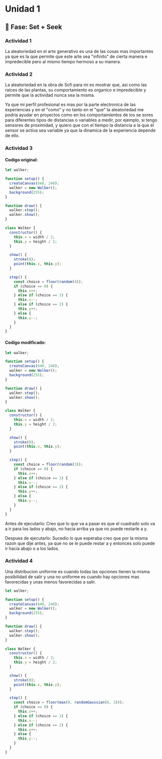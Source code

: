 # Unidad 1

## 🔎 Fase: Set + Seek

### Actividad 1
La aleatoriedad en el arte generativo es una de las cosas mas importantes ya que es la que permite que este arte sea "infinito" de cierta manera e impredecible pero al mismo tiempo hermoso a su manera.

### Actividad 2
La aleatoriedad en la obra de Sofi para mi es mostrar que, asi como las raices de las plantas, su comportamiento es organico e impredecible y permite que la actividad nunca sea la misma.

Ya que mi perfil profesional es mas por la parte electronica de las experiencias y en el "como" y no tanto en el "que" la aleatoriedad me podria ayudar en proyectos como en los comportamientos de los se sores para diferentes tipos de distancias o variables a medir, por ejemplo, si tengo sensores de proximidad, y quiero que con el tiempo la distancia a la que el sensor se activa sea variable ya que la dinamica de la experiencia depende de ello.

### Actividad 3 

#### Codigo original:
``` .js
let walker;

function setup() {
  createCanvas(640, 240);
  walker = new Walker();
  background(255);
}

function draw() {
  walker.step();
  walker.show();
}

class Walker {
  constructor() {
    this.x = width / 2;
    this.y = height / 2;
  }

  show() {
    stroke(0);
    point(this.x, this.y);
  }

  step() {
    const choice = floor(random(4));
    if (choice == 0) {
      this.x++;
    } else if (choice == 1) {
      this.x--;
    } else if (choice == 2) {
      this.y++;
    } else {
      this.y--;
    }
  }
}
```
#### Codigo modificado:
``` .js
let walker;

function setup() {
  createCanvas(640, 240);
  walker = new Walker();
  background(255);
}

function draw() {
  walker.step();
  walker.show();
}

class Walker {
  constructor() {
    this.x = width / 2;
    this.y = height / 2;
  }

  show() {
    stroke(0);
    point(this.x, this.y);
  }

  step() {
    const choice = floor(random(3));
    if (choice == 0) {
      this.x++;
    } else if (choice == 1) {
      this.x--;
    } else if (choice == 2) {
      this.y++;
    } else {
      this.y--;
    }
  }
}
```
Antes de ejecutarlo: Creo que lo que va a pasar es que el cuadrado solo va a ir para los lados y abajo, no hacia arriba ya que no puede restarle a y.

Despues de ejecutarlo: Sucedio lo que esperaba creo que por la misma razon que dije antes, ya que no se le puede restar a y entonces solo puede ir hacia abajo o a los lados.

### Actividad 4

Una distribucion uniforme es cuando todas las opciones tienen la misma posibilidad de salir y una no uniforme es cuando hay opciones mas favorecidas y unas menos favorecidas a salir.

``` .js
let walker;

function setup() {
  createCanvas(640, 240);
  walker = new Walker();
  background(255);
}

function draw() {
  walker.step();
  walker.show();
}

class Walker {
  constructor() {
    this.x = width / 2;
    this.y = height / 2;
  }

  show() {
    stroke(0);
    point(this.x, this.y);
  }

  step() {
    const choice = floor(max(0, randomGaussian(0, 3)));
    if (choice == 0) {
      this.x++;
    } else if (choice == 1) {
      this.x--;
    } else if (choice == 2) {
      this.y++;
    } else {
      this.y--;
    }
  }
}
```
